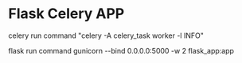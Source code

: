 # Flask Celery APP

celery run command 
    "celery -A celery_task worker -l INFO"

flask run command 
    gunicorn --bind 0.0.0.0:5000 -w 2 flask_app:app
